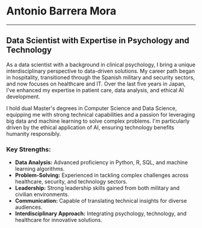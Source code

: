 # Antonio Barrera Mora

---

## Data Scientist with Expertise in Psychology and Technology

As a data scientist with a background in clinical psychology, I bring a unique interdisciplinary perspective to data-driven solutions. My career path began in hospitality, transitioned through the Spanish military and security sectors, and now focuses on healthcare and IT. Over the last five years in Japan, I’ve enhanced my expertise in patient care, data analysis, and ethical AI development.

I hold dual Master's degrees in Computer Science and Data Science, equipping me with strong technical capabilities and a passion for leveraging big data and machine learning to solve complex problems. I'm particularly driven by the ethical application of AI, ensuring technology benefits humanity responsibly.

### Key Strengths:

- **Data Analysis:** Advanced proficiency in Python, R, SQL, and machine learning algorithms.
- **Problem-Solving:** Experienced in tackling complex challenges across healthcare, security, and technology sectors.
- **Leadership:** Strong leadership skills gained from both military and civilian environments.
- **Communication:** Capable of translating technical insights for diverse audiences.
- **Interdisciplinary Approach:** Integrating psychology, technology, and healthcare for innovative solutions.

<!--
**Kamaranis/Kamaranis** is a ✨ _special_ ✨ repository because its `README.md` (this file) appears on your GitHub profile.

Here are some ideas to get you started:

- 🔭 I’m currently working on ...
- 🌱 I’m currently learning ...
- 👯 I’m looking to collaborate on ...
- 🤔 I’m looking for help with ...
- 💬 Ask me about ...
- 📫 How to reach me: ...
- 😄 Pronouns: ...
- ⚡ Fun fact: ...
-->
